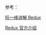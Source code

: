 参考：

[阮一峰讲解 Redux](https://www.ruanyifeng.com/blog/2016/09/redux_tutorial_part_one_basic_usages.html)

[Redux 官方介绍](https://github.com/reduxjs/redux)

